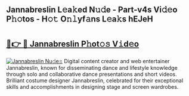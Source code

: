 ## Jannabreslin L𝚎a𝚔ed N𝚞𝚍e - Part-v4s Vi𝚍𝚎o P𝚑𝚘tos - H𝚘𝚝 O𝚗𝚕yf𝚊ns L𝚎a𝚔s hEJeH

# <h2><a href="http://kf4skr.oniu.top/?m=Jannabreslin">🔗👉 🔴 Jannabreslin P𝚑ot𝚘𝚜 V𝚒d𝚎o</a></h2>

[![Jannabreslin Nu𝚍e𝚜](https://i.imgur.com/0qMVB7G.gif)](http://kf4skr.oniu.top/?m=Jannabreslin)
Digital content creator and web entertainer Jannabreslin, known for disseminating dance and lifestyle knowledge through solo and collaborative dance presentations and short videos. Brilliant costume designer Jannabreslin, celebrated for their exceptional skills and accomplishments in designing stage and screen wardrobes.  
